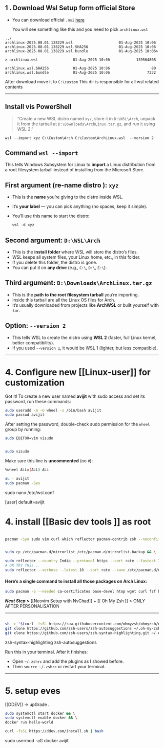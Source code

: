 ## 1 . Download Wsl Setup form official Store 

 -  You can download official  `.msi`  [here](https://geo.mirror.pkgbuild.com/wsl/latest/)
	
	You will see something like this and you need to pick  `archlinux.wsl`

 ```
../
archlinux-2025.08.01.138229.wsl                     01-Aug-2025 10:06
archlinux-2025.08.01.138229.wsl.SHA256              01-Aug-2025 10:06
archlinux-2025.08.01.138229.wsl.bundle              01-Aug-2025 10:06> 

> archlinux.wsl                01-Aug-2025 10:06            139564808

archlinux.wsl.SHA256           01-Aug-2025 10:06                   80
archlinux.wsl.bundle           01-Aug-2025 10:06                 7332
```

After download move it to `C:\custom` This dir is responsible for all wsl related contents

---
## Install vis PowerShell

> “Create a new WSL distro named `xyz`, store it in `D:\WSL\Arch`, unpack it from the tarball at `D:\Downloads\ArchLinux.tar.gz`, and run it using WSL 2.”

```
wsl --import xyz C:\Custom\Arch C:\Custom\ArchLinux.wsl  --version 2
```

## **Command** `wsl --import`  
This tells Windows Subsystem for Linux to **import** a Linux distribution from a root filesystem tarball instead of installing from the Microsoft Store.
## **First argument (re-name distro ): `xyz`**
- This is the **name** you’re giving to the distro inside WSL.
- It’s **your label** — you can pick anything (no spaces, keep it simple).
- You’ll use this name to start the distro:

    ```powershell
    wsl -d xyz
    ```
## **Second argument:** `D:\WSL\Arch`
- This is the **install folder** where WSL will store the distro’s files.
- WSL keeps all system files, your Linux home, etc., in this folder.
- If you delete this folder, the distro is gone.
- You can put it on **any drive** (e.g., `C:\`, `D:\`, `E:\`).
## **Third argument:** `D:\Downloads\ArchLinux.tar.gz`
- This is the **path to the root filesystem tarball** you’re importing.
- Inside this tarball are all the Linux OS files for Arch.
- It’s usually downloaded from projects like **ArchWSL** or built yourself with `tar`.
## **Option:** `--version 2`
- This tells WSL to create the distro using **WSL 2** (faster, full Linux kernel, better compatibility).
- If you used `--version 1`, it would be WSL 1 (lighter, but less compatible).

---
# 4. Configure new [[Linux-user]] for customization

Got it! To create a new user named **avijit** with sudo access and set its password, run these commands:

```bash
sudo useradd -m -G wheel -s /bin/bash avijit
sudo passwd avijit
```

After setting the password, double-check sudo permission for the `wheel` group by running:

```bash
sudo EDITOR=vim visudo


sudo visudo
```

Make sure this line is **uncommented** (no `#`):

```bash
%wheel ALL=(ALL) ALL
```

```bash
su - avijit
sudo pacman -Syu
```

sudo nano /etc/wsl.conf


[user]
default=avijit



# 4. install [[Basic dev tools ]] as root


```bash

pacman -Syu sudo vim curl which reflector pacman-contrib zsh --noconfirm

```

```bash

sudo cp /etc/pacman.d/mirrorlist /etc/pacman.d/mirrorlist.backup && \

sudo reflector --country India --protocol https --sort rate --fastest 10 --connection-timeout 10 --download-timeout 10 --save /etc/pacman.d/mirrorlist
# OR TRY THis ..
sudo reflector --verbose --latest 10 --sort rate --save /etc/pacman.d/mirrorlist


```

#### Here’s a single command to install all those packages on Arch Linux:

```bash
sudo pacman -S --needed ca-certificates base-devel htop wget curl fzf bat exa jq ripgrep tmux neovim unzip tree ncdu git docker zsh docker-compose 

```

***Next Step >***   [[Neovim Setup with NvChad]] + [[ Oh My Zsh  ]] > ONLY AFTER PERSONALISATION

---

```bash

sh -c "$(curl -fsSL https://raw.githubusercontent.com/ohmyzsh/ohmyzsh/master/tools/install.sh)" && \
git clone https://github.com/zsh-users/zsh-autosuggestions ~/.oh-my-zsh/custom/plugins/zsh-autosuggestions && \
git clone https://github.com/zsh-users/zsh-syntax-highlighting.git ~/.oh-my-zsh/custom/plugins/zsh-syntax-highlighting

```

zsh-syntax-highlighting zsh-autosuggestions

Run this in your terminal. After it finishes:
- Open `~/.zshrc` and add the plugins as I showed before.
- Then `source ~/.zshrc` or restart your terminal.

---
# 5. setup eves
[[DDEV]] →  upGrade . 

```bash
sudo systemctl start docker && \
sudo systemctl enable docker && \
docker run hello-world
```

```bash
curl -fsSL https://ddev.com/install.sh | bash
```


sudo usermod -aG docker avijit
